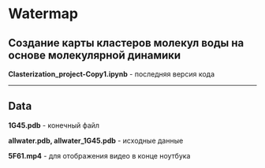 Watermap
=========
Создание карты кластеров молекул воды на основе молекулярной динамики
------

**Clasterization_project-Copy1.ipynb** - последняя версия кода

***
## Data
**1G45.pdb** - конечный файл

**allwater.pdb, allwater_1G45.pdb** - исходные данные

**5F61.mp4** - для отображения видео в конце ноутбука
